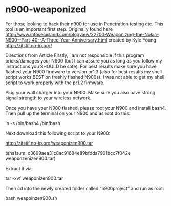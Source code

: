 n900-weaponized
===============

For those looking to hack their n900 for use in Penetration testing etc. This tool is an important first step.  Originally found here http://www.infosecisland.com/blogview/22700-Weaponizing-the-Nokia-N900--Part-40--A-Three-Year-Anniversary.html created by Kyle Young http://zitstif.no-ip.org/

Directions from Article
Firstly, I am not responsible if this program bricks/damages your N900 (but I can assure you as long as you follow my instructions you SHOULD be safe). For best results make sure you have flashed your N900 firmware to version pr1.3 (also for best results my shell script works BEST on freshly flashed N900s). I was not able to get my shell script to work properly with the pr1.2 firmware.

Plug your wall charger into your N900. Make sure you also have strong signal strength to your wireless network.

Once you have your N900 flashed, please root your N900 and install bash4. Then pull up the terminal on your N900 and as root do this:

ln -s /bin/bash4 /bin/bash

Next download this following script to your N900:

http://zitstif.no-ip.org/weaponizen900.tar

(sha1sum: c3699aea31c8ac91684e89bfdda7901bcc7f042e  weaponzenizen900.tar)

Extract it via:

tar -xvf weaponizen900.tar

Then cd into the newly created folder called “n900project” and run as root:

bash weapoinzen900.sh
